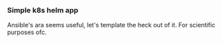 ### Simple k8s helm app

Ansible's ara seems useful, let's template the heck out of it. For scientific purposes ofc.
